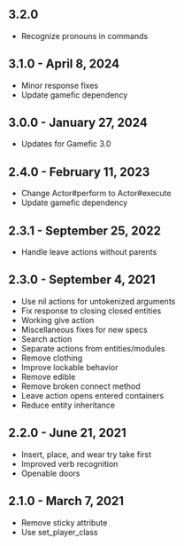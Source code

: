 ## 3.2.0
- Recognize pronouns in commands

## 3.1.0 - April 8, 2024
- Minor response fixes
- Update gamefic dependency

## 3.0.0 - January 27, 2024
- Updates for Gamefic 3.0

## 2.4.0 - February 11, 2023
- Change Actor#perform to Actor#execute
- Update gamefic dependency

## 2.3.1 - September 25, 2022
- Handle leave actions without parents

## 2.3.0 - September 4, 2021
- Use nil actions for untokenized arguments
- Fix response to closing closed entities
- Working give action
- Miscellaneous fixes for new specs
- Search action
- Separate actions from entities/modules
- Remove clothing
- Improve lockable behavior
- Remove edible
- Remove broken connect method
- Leave action opens entered containers
- Reduce entity inheritance

## 2.2.0 - June 21, 2021
- Insert, place, and wear try take first
- Improved verb recognition
- Openable doors

## 2.1.0 - March 7, 2021
- Remove sticky attribute
- Use set_player_class
